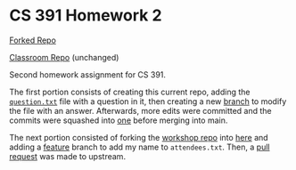# CS 391 Homework 2

[Forked Repo](https://github.com/lib250/intern-bootcamp-git/tree/feature)

[Classroom Repo](https://github.com/spark-classes/hw2-git-introduction-lib250/tree/main) (unchanged)

Second homework assignment for CS 391.

The first portion consists of creating this current repo, adding the [`question.txt`](https://github.com/lib250/cs391hw2/commit/50e020b95d3191342d3b763eb90b93ca052f2551) file with a question in it, then creating a new [branch](https://github.com/lib250/cs391hw2/tree/my-new-branch) to modify the file with an answer. Afterwards, more edits were committed and the commits were squashed into [one](https://github.com/lib250/cs391hw2/commit/2f4720e4559e5c72f6c49d4e6b245fbaf6a5b13b) before merging into main.

The next portion consisted of forking the [workshop repo](https://github.com/umeding/intern-bootcamp-git) into [here](https://github.com/lib250/intern-bootcamp-git/tree/feature) and adding a [feature](https://github.com/lib250/intern-bootcamp-git/tree/feature) branch to add my name to `attendees.txt`. Then, a [pull request](https://github.com/umeding/intern-bootcamp-git/pull/12) was made to upstream.